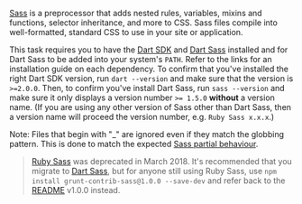 [Sass](http://sass-lang.com) is a preprocessor that adds nested rules, variables, mixins and functions, selector inheritance, and more to CSS. Sass files compile into well-formatted, standard CSS to use in your site or application.

This task requires you to have the [Dart SDK](https://www.dartlang.org/tools/sdk) and [Dart Sass](http://sass-lang.com/install) installed and for Dart Sass to be added into your system's `PATH`. Refer to the links for an installation guide on each dependency. To confirm that you've installed the right Dart SDK version, run `dart --version` and make sure that the version is `>=2.0.0`. Then, to confirm you've install Dart Sass, run `sass --version` and make sure it only displays a version number `>= 1.5.0` **without** a version name. (If you are using any other version of Sass other than Dart Sass, then a version name will proceed the version number, e.g. `Ruby Sass x.x.x`.)

Note: Files that begin with "_" are ignored even if they match the globbing pattern. This is done to match the expected [Sass partial behaviour](http://sass-lang.com/documentation/file.SASS_REFERENCE.html#partials).

> [Ruby Sass](https://sass-lang.com/ruby-sass) was deprecated in March 2018. It's recommended that you migrate to [Dart Sass](https://sass-lang.com/dart-sass), but for anyone still using Ruby Sass, use `npm install grunt-contrib-sass@1.0.0 --save-dev` and refer back to the [README](https://github.com/gruntjs/grunt-contrib-sass/blob/4d564555ecb138108129c53a896bf03818d11e3d/README.md) v1.0.0 instead.